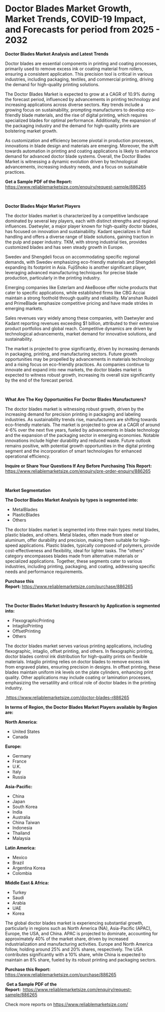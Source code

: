 <p><h1>Doctor Blades Market Growth, Market Trends, COVID-19 Impact, and Forecasts for period from 2025 - 2032</h1></p><p><strong>Doctor Blades Market Analysis and Latest Trends</strong></p>
<p><p>Doctor blades are essential components in printing and coating processes, primarily used to remove excess ink or coating material from rollers, ensuring a consistent application. This precision tool is critical in various industries, including packaging, textiles, and commercial printing, driving the demand for high-quality printing solutions.</p><p>The Doctor Blades Market is expected to grow at a CAGR of 10.9% during the forecast period, influenced by advancements in printing technology and increasing applications across diverse sectors. Key trends include a growing focus on sustainability, prompting manufacturers to develop eco-friendly blade materials, and the rise of digital printing, which requires specialized blades for optimal performance. Additionally, the expansion of the packaging industry and the demand for high-quality prints are bolstering market growth. </p><p>As customization and efficiency become pivotal in production processes, innovations in blade design and materials are emerging. Moreover, the shift towards automation in printing and coating applications is likely to enhance demand for advanced doctor blade systems. Overall, the Doctor Blades Market is witnessing a dynamic evolution driven by technological advancements, increasing industry needs, and a focus on sustainable practices.</p></p>
<p><strong>Get a Sample PDF of the Report:&nbsp;</strong> <a href="https://www.reliablemarketsize.com/enquiry/request-sample/886265?utm_campaign=2799&utm_medium=2&utm_source=Github&utm_content=ia&utm_term=10042025&utm_id=doctor-blades">https://www.reliablemarketsize.com/enquiry/request-sample/886265</a></p>
<p>&nbsp;</p>
<p><strong>Doctor Blades Major Market Players</strong></p>
<p><p>The doctor blades market is characterized by a competitive landscape dominated by several key players, each with distinct strengths and regional influences. Daetwyler, a major player known for high-quality doctor blades, has focused on innovation and sustainability. Kadant specializes in fluid handling and offers a diverse range of blade solutions, gaining traction in the pulp and paper industry. TKM, with strong industrial ties, provides customized blades and has seen steady growth in Europe.</p><p>Swedev and Shengdeli focus on accommodating specific regional demands, with Swedev emphasizing eco-friendly materials and Shengdeli expanding its footprint in Asia. FujiShoko is another significant player, leveraging advanced manufacturing techniques for precise blade production, particularly in the printing industry.</p><p>Emerging companies like Esterlam and AkeBoose offer niche products that cater to specific applications, while established firms like CBG Acciai maintain a strong foothold through quality and reliability. Ma'anshan Ruideli and PrimeBlade emphasize competitive pricing and have made strides in emerging markets.</p><p>Sales revenues vary widely among these companies, with Daetwyler and Kadant reporting revenues exceeding $1 billion, attributed to their extensive product portfolios and global reach. Competitive dynamics are driven by technological advancements, market demand for innovative solutions, and sustainability.</p><p>The market is projected to grow significantly, driven by increasing demands in packaging, printing, and manufacturing sectors. Future growth opportunities may be propelled by advancements in materials technology and a rising focus on eco-friendly practices. As companies continue to innovate and expand into new markets, the doctor blades market is expected to witness robust growth, increasing its overall size significantly by the end of the forecast period.</p></p>
<p>&nbsp;</p>
<p><strong>What Are The Key Opportunities For Doctor Blades Manufacturers?</strong></p>
<p><p>The doctor blades market is witnessing robust growth, driven by the increasing demand for precision printing in packaging and labeling industries. As sustainability trends rise, manufacturers are shifting towards eco-friendly materials. The market is projected to grow at a CAGR of around 4-6% over the next five years, fueled by advancements in blade technology and the expansion of the packaging sector in emerging economies. Notable innovations include higher durability and reduced waste. Future outlook remains positive, with potential growth opportunities in the digital printing segment and the incorporation of smart technologies for enhanced operational efficiency.</p></p>
<p><strong>Inquire or Share Your Questions If Any Before Purchasing This Report:</strong> <a href="https://www.reliablemarketsize.com/enquiry/pre-order-enquiry/886265?utm_campaign=2799&utm_medium=2&utm_source=Github&utm_content=ia&utm_term=10042025&utm_id=doctor-blades">https://www.reliablemarketsize.com/enquiry/pre-order-enquiry/886265</a></p>
<p>&nbsp;</p>
<p><strong>Market Segmentation</strong></p>
<p><strong>The Doctor Blades Market Analysis by types is segmented into:</strong></p>
<p><ul><li>MetalBlades</li><li>PlasticBlades</li><li>Others</li></ul></p>
<p><p>The doctor blades market is segmented into three main types: metal blades, plastic blades, and others. Metal blades, often made from steel or aluminum, offer durability and precision, making them suitable for high-speed applications. Plastic blades, typically composed of polymers, provide cost-effectiveness and flexibility, ideal for lighter tasks. The "others" category encompasses blades made from alternative materials or specialized applications. Together, these segments cater to various industries, including printing, packaging, and coating, addressing specific needs and performance requirements.</p></p>
<p><strong>Purchase this Report:&nbsp;</strong><a href="https://www.reliablemarketsize.com/purchase/886265?utm_campaign=2799&utm_medium=2&utm_source=Github&utm_content=ia&utm_term=10042025&utm_id=doctor-blades">https://www.reliablemarketsize.com/purchase/886265</a></p>
<p>&nbsp;</p>
<p><strong>The Doctor Blades Market Industry Research by Application is segmented into:</strong></p>
<p><ul><li>FlexographicPrinting</li><li>IntaglioPrinting</li><li>OffsetPrinting</li><li>Others</li></ul></p>
<p><p>The doctor blades market serves various printing applications, including flexographic, intaglio, offset printing, and others. In flexographic printing, doctor blades control ink distribution for high-quality prints on flexible materials. Intaglio printing relies on doctor blades to remove excess ink from engraved plates, ensuring precision in designs. In offset printing, these blades maintain uniform ink levels on the plate cylinders, enhancing print quality. Other applications may include coating or lamination processes, emphasizing the versatility and critical role of doctor blades in the printing industry.</p></p>
<p><a href="https://www.reliablemarketsize.com/doctor-blades-r886265?utm_campaign=2799&utm_medium=2&utm_source=Github&utm_content=ia&utm_term=10042025&utm_id=doctor-blades">&nbsp;https://www.reliablemarketsize.com/doctor-blades-r886265</a></p>
<p><strong>In terms of Region, the Doctor Blades Market Players available by Region are:</strong></p>
<p>
    <p> <strong> North America: </strong>
        <ul>
            <li>United States</li>
            <li>Canada</li>
        </ul>
        </p> 
    <p> <strong> Europe: </strong>
        <ul>
            <li>Germany</li>
            <li>France</li>
            <li>U.K.</li>
            <li>Italy</li>
            <li>Russia</li>
        </ul>
        </p> 
    <p> <strong> Asia-Pacific: </strong>
        <ul>
            <li>China</li>
            <li>Japan</li>
            <li>South Korea</li>
            <li>India</li>
            <li>Australia</li>
            <li>China Taiwan</li>
            <li>Indonesia</li>
            <li>Thailand</li>
            <li>Malaysia</li>
        </ul>
        </p> 
    <p> <strong> Latin America: </strong>
        <ul>
            <li>Mexico</li>
            <li>Brazil</li>
            <li>Argentina Korea</li>
            <li>Colombia</li>
        </ul>
        </p> 
    <p> <strong> Middle East & Africa: </strong>
        <ul>
            <li>Turkey</li>
            <li>Saudi</li>
            <li>Arabia</li>
            <li>UAE</li>
            <li>Korea</li>
        </ul>
    </p>
    </p>
<p><p>The global doctor blades market is experiencing substantial growth, particularly in regions such as North America (NA), Asia-Pacific (APAC), Europe, the USA, and China. APAC is projected to dominate, accounting for approximately 40% of the market share, driven by increased industrialization and manufacturing activities. Europe and North America follow, holding around 25% and 20% shares, respectively. The USA contributes significantly with a 10% share, while China is expected to maintain an 8% share, fueled by its robust printing and packaging sectors.</p></p>
<p><strong>Purchase this Report: </strong><a href="https://www.reliablemarketsize.com/purchase/886265?utm_campaign=2799&utm_medium=2&utm_source=Github&utm_content=ia&utm_term=10042025&utm_id=doctor-blades">https://www.reliablemarketsize.com/purchase/886265</a></p>
<p>&nbsp;<strong>Get a Sample PDF of the Report:&nbsp;&nbsp;</strong><a href="https://www.reliablemarketsize.com/enquiry/request-sample/886265?utm_campaign=2799&utm_medium=2&utm_source=Github&utm_content=ia&utm_term=10042025&utm_id=doctor-blades">https://www.reliablemarketsize.com/enquiry/request-sample/886265</a></p>
<p><strong></strong></p>
<p>Check more reports on <a href="https://www.reliablemarketsize.com/?utm_campaign=2799&utm_medium=2&utm_source=Github&utm_content=ia&utm_term=10042025&utm_id=doctor-blades">https://www.reliablemarketsize.com/</a></p>